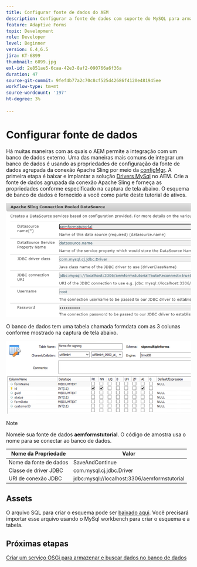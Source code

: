 ```yaml
---
title: Configurar fonte de dados do AEM
description: Configurar a fonte de dados com suporte do MySQL para armazenar e recuperar dados de formulário
feature: Adaptive Forms
topic: Development
role: Developer
level: Beginner
version: 6.4,6.5
jira: KT-6899
thumbnail: 6899.jpg
exl-id: 2e851ae5-6caa-42e3-8af2-090766a6f36a
duration: 47
source-git-commit: 9fef4b77a2c70c8cf525d42686f4120e481945ee
workflow-type: tm+mt
source-wordcount: '197'
ht-degree: 3%

---
```


# Configurar fonte de dados

Há muitas maneiras com as quais o AEM permite a integração com um banco de dados externo. Uma das maneiras mais comuns de integrar um banco de dados é usando as propriedades de configuração da fonte de dados agrupada da conexão Apache Sling por meio da [configMgr](http://localhost:4502/system/console/configMgr).
A primeira etapa é baixar e implantar a solução [Drivers MySql](https://mvnrepository.com/artifact/mysql/mysql-connector-java) no AEM.
Crie a fonte de dados agrupada da conexão Apache Sling e forneça as propriedades conforme especificado na captura de tela abaixo. O esquema de banco de dados é fornecido a você como parte deste tutorial de ativos.

![fonte de dados](assets/data-source.PNG)

O banco de dados tem uma tabela chamada formdata com as 3 colunas conforme mostrado na captura de tela abaixo.

![data-base](assets/data-base.PNG)


>[!NOTE]
>Nomeie sua fonte de dados **aemformstutorial**. O código de amostra usa o nome para se conectar ao banco de dados.

| Nome da Propriedade | Valor |
| ------------------------|--------------------------------------- |
| Nome da fonte de dados | SaveAndContinue |
| Classe de driver JDBC | com.mysql.cj.jdbc.Driver |
| URI de conexão JDBC | jdbc:mysql://localhost:3306/aemformstutorial |

## Assets

O arquivo SQL para criar o esquema pode ser [baixado aqui](assets/sign-multiple-forms.sql). Você precisará importar esse arquivo usando o MySql workbench para criar o esquema e a tabela.

## Próximas etapas

[Criar um serviço OSGi para armazenar e buscar dados no banco de dados](./create-osgi-service.md)
